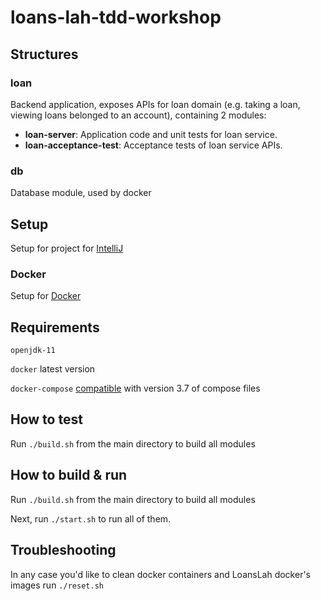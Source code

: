 # loans-lah-tdd-workshop

## Structures
### loan
Backend application, exposes APIs for loan domain (e.g. taking a loan, viewing loans belonged to an account), containing 2 modules:
- **loan-server**: Application code and unit tests for loan service.
- **loan-acceptance-test**: Acceptance tests of loan service APIs.

### db
Database module, used by docker

## Setup
Setup for project for [IntelliJ](doc/SETUP.md)

### Docker
Setup for [Docker](doc/DOCKER.md)

## Requirements
`openjdk-11`

`docker` latest version

`docker-compose` [compatible](https://docs.docker.com/compose/compose-file/) with version 3.7 of compose files

## How to test
Run `./build.sh` from the main directory to build all modules

## How to build & run
Run `./build.sh` from the main directory to build all modules

Next, run `./start.sh` to run all of them.

## Troubleshooting
In any case you'd like to clean docker containers and LoansLah docker's images run `./reset.sh`
